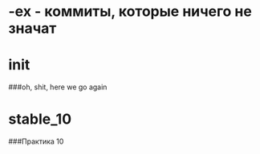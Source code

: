 -ex - коммиты, которые ничего не значат
===

init
===
###oh, shit, here we go again

stable_10
===
###Практика 10
